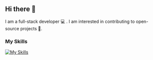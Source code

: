 ## Hi there 👋

I am a full-stack developer 💻 . I am interested in contributing to open-source projects 🌱.

### My Skills
[![My Skills](https://skillicons.dev/icons?i=react,grafana,java,postgres,graphql,py,go)](https://skillicons.dev)






<!--
**aditipatelpro/aditipatelpro** is a ✨ _special_ ✨ repository because its `README.md` (this file) appears on your GitHub profile.

Here are some ideas to get you started:

- 🔭 I’m currently working on open-source projects
- 🌱 I’m currently learning React.js, TypeScript
- 👯 I’m looking to collaborate on ...
- 🤔 I’m looking for help with ...
- 💬 Ask me about ...
- 📫 How to reach me: ...
- 😄 Pronouns: ...
- ⚡ Fun fact: ...
-->
